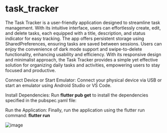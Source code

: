 # task_tracker

The Task Tracker is a user-friendly application designed to streamline task management. With its intuitive interface, users can effortlessly create, edit, and delete tasks, each equipped with a title, description, and status indicator for easy tracking. The app offers persistent storage using SharedPreferences, ensuring tasks are saved between sessions. Users can enjoy the convenience of dark mode support and swipe-to-delete functionality, enhancing usability and efficiency. With its responsive design and minimalist approach, the Task Tracker provides a simple yet effective solution for organizing daily tasks and activities, empowering users to stay focused and productive.

Connect Device or Start Emulator:
Connect your physical device via USB or start an emulator using Android Studio or VS Code.

Install Dependencies:
Run **flutter pub get** to install the dependencies specified in the pubspec.yaml file:

Run the Application:
Finally, run the application using the flutter run command:  **flutter run**


![image](https://github.com/mnv-1823/task_tracker/assets/159681661/5ae9263f-0901-469c-a653-e4c7c2ee9376)

